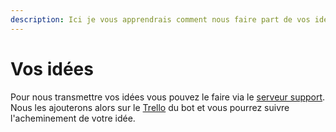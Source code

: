 ```yaml
---
description: Ici je vous apprendrais comment nous faire part de vos idées.
---
```


# Vos idées

Pour nous transmettre vos idées vous pouvez le faire via le [serveur support](https://discord.gg/6qzkefEvRB). Nous les ajouterons alors sur le [Trello](https://trello.com/b/GeJ96yw0/gustave) du bot et vous pourrez suivre l'acheminement de votre idée.

